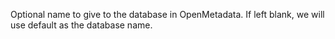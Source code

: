 Optional name to give to the database in OpenMetadata. If left blank, we will use default as the database name.
